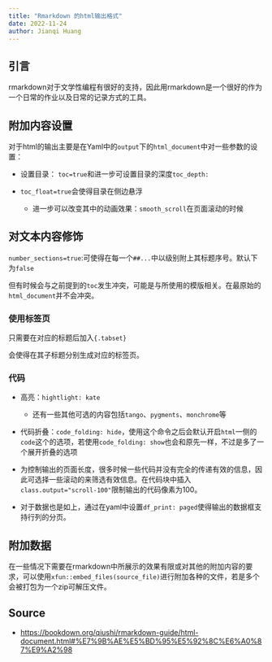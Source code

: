 ```yaml
---
title: "Rmarkdown 的html输出格式"
date: 2022-11-24
author: Jianqi Huang
---
```


## 引言

rmarkdown对于文学性编程有很好的支持，因此用rmarkdown是一个很好的作为一个日常的作业以及日常的记录方式的工具。

## 附加内容设置

对于html的输出主要是在Yaml中的`output`下的`html_document`中对一些参数的设置：

- 设置目录： `toc=true`和进一步可设置目录的深度`toc_depth:`

- `toc_float=true`会使得目录在侧边悬浮

  - 进一步可以改变其中的动画效果：`smooth_scroll`在页面滚动的时候

  

## 对文本内容修饰

`number_sections=true`:可使得在每一个`##...`中以级别附上其标题序号。默认下为`false`

但有时候会与之前提到的`toc`发生冲突，可能是与所使用的模版相关。在最原始的`html_document`并不会冲突。



### 使用标签页

只需要在对应的标题后加入`{.tabset}`

会使得在其子标题分别生成对应的标签页。



### 代码

- 高亮：`hightlight: kate`
  - 还有一些其他可选的内容包括`tango`、`pygments`、`monchrome`等
- 代码折叠：`code_folding: hide`，使用这个命令之后会默认开启`html`一侧的`code`这个的选项，若使用`code_folding: show`也会和原先一样，不过是多了一个展开折叠的选项

- 为控制输出的页面长度，很多时候一些代码并没有完全的传递有效的信息，因此可选择一些滚动的来筛选有效信息。在代码块中插入`class.output="scroll-100"`限制输出的代码像素为100。
- 对于数据也是如上，通过在yaml中设置`df_print: paged`使得输出的数据框支持行列的分页。





## 附加数据

在一些情况下需要在rmarkdown中所展示的效果有限或对其他的附加内容的要求，可以使用`xfun::embed_files(source_file)`进行附加各种的文件，若是多个会被打包为一个zip可解压文件。





## Source

- https://bookdown.org/qiushi/rmarkdown-guide/html-document.html#%E7%9B%AE%E5%BD%95%E5%92%8C%E6%A0%87%E9%A2%98